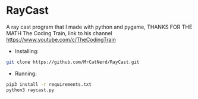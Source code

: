 # RayCast
A ray cast program that I made with python and pygame, THANKS FOR THE MATH The Coding Train, link to his channel https://www.youtube.com/c/TheCodingTrain

 - Installing:
```sh
git clone https://github.com/MrCatNerd/RayCast.git
```

 - Running:
```sh
pip3 install -r requirements.txt
python3 raycast.py
```
